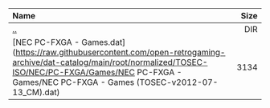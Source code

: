 |Name|Size|
|:---|---:|
|[..](../index.html)|DIR|
|[NEC PC-FXGA - Games.dat](https://raw.githubusercontent.com/open-retrogaming-archive/dat-catalog/main/root/normalized/TOSEC-ISO/NEC/PC-FXGA/Games/NEC PC-FXGA - Games/NEC PC-FXGA - Games (TOSEC-v2012-07-13_CM).dat)|3134|
